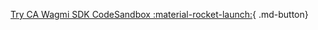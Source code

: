 [Try CA Wagmi SDK CodeSandbox :material-rocket-launch:](https://codesandbox.io/p/github/arcana-network/ca-wagmi-example/main){ .md-button}